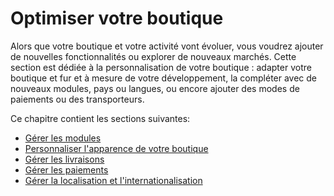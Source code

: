 # Optimiser votre boutique

Alors que votre boutique et votre activité vont évoluer, vous voudrez ajouter de nouvelles fonctionnalités ou explorer de nouveaux marchés. Cette section est dédiée à la personnalisation de votre boutique : adapter votre boutique et fur et à mesure de votre développement, la compléter avec de nouveaux modules, pays ou langues, ou encore ajouter des modes de paiements ou des transporteurs. 

Ce chapitre contient les sections suivantes:

* [Gérer les modules](gerer-les-modules/)
* [Personnaliser l'apparence de votre boutique](personnaliser-lapparence-de-votre-boutique/)
* [Gérer les livraisons](gerer-les-livraisons/)
* [Gérer les paiements](gerer-les-paiements/)
* [Gérer la localisation et l'internationalisation](gerer-la-localisation-et-linternationalisation/)

